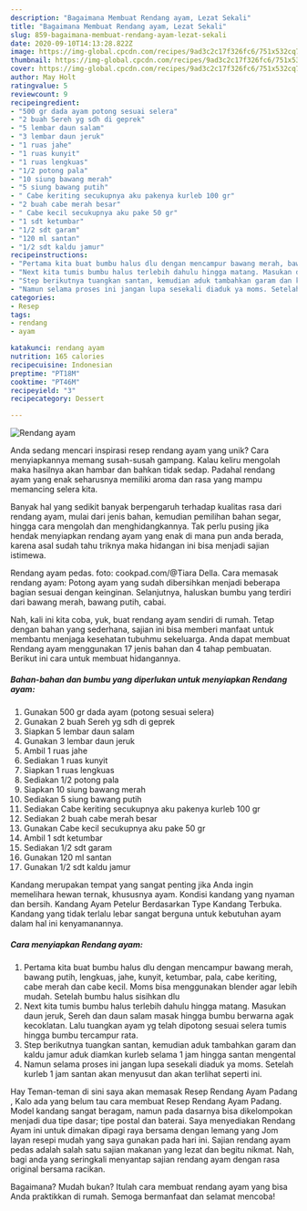 ```yaml
---
description: "Bagaimana Membuat Rendang ayam, Lezat Sekali"
title: "Bagaimana Membuat Rendang ayam, Lezat Sekali"
slug: 859-bagaimana-membuat-rendang-ayam-lezat-sekali
date: 2020-09-10T14:13:28.822Z
image: https://img-global.cpcdn.com/recipes/9ad3c2c17f326fc6/751x532cq70/rendang-ayam-foto-resep-utama.jpg
thumbnail: https://img-global.cpcdn.com/recipes/9ad3c2c17f326fc6/751x532cq70/rendang-ayam-foto-resep-utama.jpg
cover: https://img-global.cpcdn.com/recipes/9ad3c2c17f326fc6/751x532cq70/rendang-ayam-foto-resep-utama.jpg
author: May Holt
ratingvalue: 5
reviewcount: 9
recipeingredient:
- "500 gr dada ayam potong sesuai selera"
- "2 buah Sereh yg sdh di geprek"
- "5 lembar daun salam"
- "3 lembar daun jeruk"
- "1 ruas jahe"
- "1 ruas kunyit"
- "1 ruas lengkuas"
- "1/2 potong pala"
- "10 siung bawang merah"
- "5 siung bawang putih"
- " Cabe keriting secukupnya aku pakenya kurleb 100 gr"
- "2 buah cabe merah besar"
- " Cabe kecil secukupnya aku pake 50 gr"
- "1 sdt ketumbar"
- "1/2 sdt garam"
- "120 ml santan"
- "1/2 sdt kaldu jamur"
recipeinstructions:
- "Pertama kita buat bumbu halus dlu dengan mencampur bawang merah, bawang putih, lengkuas, jahe, kunyit, ketumbar, pala, cabe keriting, cabe merah dan cabe kecil. Moms bisa menggunakan blender agar lebih mudah. Setelah bumbu halus sisihkan dlu"
- "Next kita tumis bumbu halus terlebih dahulu hingga matang. Masukan daun jeruk, Sereh dan daun salam masak hingga bumbu berwarna agak kecoklatan. Lalu tuangkan ayam yg telah dipotong sesuai selera tumis hingga bumbu tercampur rata."
- "Step berikutnya tuangkan santan, kemudian aduk tambahkan garam dan kaldu jamur aduk diamkan kurleb selama 1 jam hingga santan mengental"
- "Namun selama proses ini jangan lupa sesekali diaduk ya moms. Setelah kurleb 1 jam santan akan menyusut dan akan terlihat seperti ini."
categories:
- Resep
tags:
- rendang
- ayam

katakunci: rendang ayam 
nutrition: 165 calories
recipecuisine: Indonesian
preptime: "PT18M"
cooktime: "PT46M"
recipeyield: "3"
recipecategory: Dessert

---
```



![Rendang ayam](https://img-global.cpcdn.com/recipes/9ad3c2c17f326fc6/751x532cq70/rendang-ayam-foto-resep-utama.jpg)

Anda sedang mencari inspirasi resep rendang ayam yang unik? Cara menyiapkannya memang susah-susah gampang. Kalau keliru mengolah maka hasilnya akan hambar dan bahkan tidak sedap. Padahal rendang ayam yang enak seharusnya memiliki aroma dan rasa yang mampu memancing selera kita.

Banyak hal yang sedikit banyak berpengaruh terhadap kualitas rasa dari rendang ayam, mulai dari jenis bahan, kemudian pemilihan bahan segar, hingga cara mengolah dan menghidangkannya. Tak perlu pusing jika hendak menyiapkan rendang ayam yang enak di mana pun anda berada, karena asal sudah tahu triknya maka hidangan ini bisa menjadi sajian istimewa.

Rendang ayam pedas. foto: cookpad.com/@Tiara Della. Cara memasak rendang ayam: Potong ayam yang sudah dibersihkan menjadi beberapa bagian sesuai dengan keinginan. Selanjutnya, haluskan bumbu yang terdiri dari bawang merah, bawang putih, cabai.


Nah, kali ini kita coba, yuk, buat rendang ayam sendiri di rumah. Tetap dengan bahan yang sederhana, sajian ini bisa memberi manfaat untuk membantu menjaga kesehatan tubuhmu sekeluarga. Anda dapat membuat Rendang ayam menggunakan 17 jenis bahan dan 4 tahap pembuatan. Berikut ini cara untuk membuat hidangannya.

<!--inarticleads1-->

##### Bahan-bahan dan bumbu yang diperlukan untuk menyiapkan Rendang ayam:

1. Gunakan 500 gr dada ayam (potong sesuai selera)
1. Gunakan 2 buah Sereh yg sdh di geprek
1. Siapkan 5 lembar daun salam
1. Gunakan 3 lembar daun jeruk
1. Ambil 1 ruas jahe
1. Sediakan 1 ruas kunyit
1. Siapkan 1 ruas lengkuas
1. Sediakan 1/2 potong pala
1. Siapkan 10 siung bawang merah
1. Sediakan 5 siung bawang putih
1. Sediakan  Cabe keriting secukupnya aku pakenya kurleb 100 gr
1. Sediakan 2 buah cabe merah besar
1. Gunakan  Cabe kecil secukupnya aku pake 50 gr
1. Ambil 1 sdt ketumbar
1. Sediakan 1/2 sdt garam
1. Gunakan 120 ml santan
1. Gunakan 1/2 sdt kaldu jamur


Kandang merupakan tempat yang sangat penting jika Anda ingin memelihara hewan ternak, khususnya ayam. Kondisi kandang yang nyaman dan bersih. Kandang Ayam Petelur Berdasarkan Type Kandang Terbuka. Kandang yang tidak terlalu lebar sangat berguna untuk kebutuhan ayam dalam hal ini kenyamanannya. 

<!--inarticleads2-->

##### Cara menyiapkan Rendang ayam:

1. Pertama kita buat bumbu halus dlu dengan mencampur bawang merah, bawang putih, lengkuas, jahe, kunyit, ketumbar, pala, cabe keriting, cabe merah dan cabe kecil. Moms bisa menggunakan blender agar lebih mudah. Setelah bumbu halus sisihkan dlu
1. Next kita tumis bumbu halus terlebih dahulu hingga matang. Masukan daun jeruk, Sereh dan daun salam masak hingga bumbu berwarna agak kecoklatan. Lalu tuangkan ayam yg telah dipotong sesuai selera tumis hingga bumbu tercampur rata.
1. Step berikutnya tuangkan santan, kemudian aduk tambahkan garam dan kaldu jamur aduk diamkan kurleb selama 1 jam hingga santan mengental
1. Namun selama proses ini jangan lupa sesekali diaduk ya moms. Setelah kurleb 1 jam santan akan menyusut dan akan terlihat seperti ini.


Hay Teman-teman di sini saya akan memasak Resep Rendang Ayam Padang , Kalo ada yang belum tau cara membuat Resep Rendang Ayam Padang. Model kandang sangat beragam, namun pada dasarnya bisa dikelompokan menjadi dua tipe dasar; tipe postal dan baterai. Saya menyediakan Rendang Ayam ini untuk dimakan dipagi raya bersama dengan lemang yang Jom layan resepi mudah yang saya gunakan pada hari ini. Sajian rendang ayam pedas adalah salah satu sajian makanan yang lezat dan begitu nikmat. Nah, bagi anda yang seringkali menyantap sajian rendang ayam dengan rasa original bersama racikan. 

Bagaimana? Mudah bukan? Itulah cara membuat rendang ayam yang bisa Anda praktikkan di rumah. Semoga bermanfaat dan selamat mencoba!
